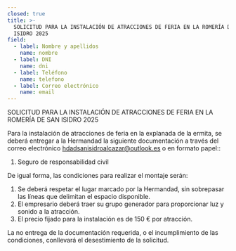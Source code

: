 ```yaml
---
closed: true
title: >-
  SOLICITUD PARA LA INSTALACIÓN DE ATRACCIONES DE FERIA EN LA ROMERÍA DE SAN
  ISIDRO 2025
field:
  - label: Nombre y apellidos
    name: nombre
  - label: DNI
    name: dni
  - label: Teléfono
    name: telefono
  - label: Correo electrónico
    name: email
---
```


SOLICITUD PARA LA INSTALACIÓN DE ATRACCIONES DE FERIA EN LA ROMERÍA DE SAN ISIDRO 2025

Para la instalación de atracciones de feria en la explanada de la ermita, se deberá entregar a la Hermandad la siguiente documentación a través del correo electrónico [hdadsanisidroalcazar@outlook.es](mailto:hdadsanisidroalcazar@outlook.es) o en formato papel::

1. Seguro de responsabilidad civil

De igual forma, las condiciones para realizar el montaje serán:

1. Se deberá respetar el lugar marcado por la Hermandad, sin sobrepasar las líneas que delimitan el espacio disponible.
2. El empresario deberá traer su grupo generador para proporcionar luz y sonido a la atracción.
3. El precio fijado para la instalación es de 150 € por atracción.

La no entrega de la documentación requerida, o el incumplimiento de las condiciones, conllevará el desestimiento de la solicitud.
